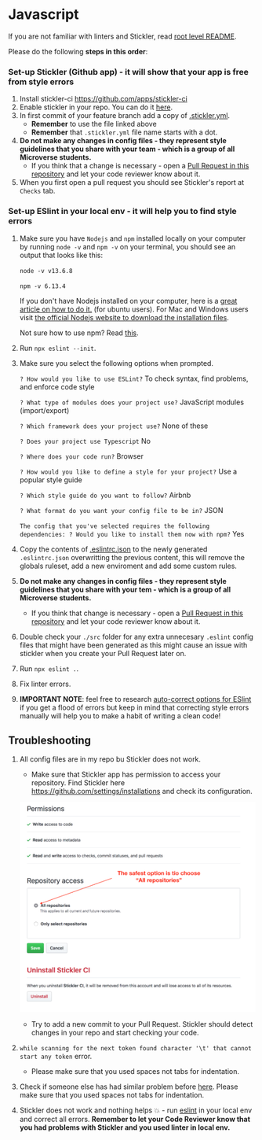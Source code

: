 # Javascript

If you are not familiar with linters and Stickler, read [root level README](../README.md).

Please do the following **steps in this order**:

### Set-up Stickler (Github app) - it will show that your app is free from style errors
1. Install stickler-ci https://github.com/apps/stickler-ci
2. Enable stickler in your repo. You can do it [here](https://stickler-ci.com/).
3. In first commit of your feature branch add a copy of [.stickler.yml](./.stickler.yml).
   - **Remember** to use the file linked above
   - **Remember** that `.stickler.yml` file name starts with a dot.
4. **Do not make any changes in config files - they represent style guidelines that you share with your team - which is a group of all Microverse students.**
    - If you think that a change is necessary - open a [Pull Request in this repository](../README.md#contributing) and let your code reviewer know about it.
5. When you first open a pull request you should see Stickler's report at `Checks` tab.

### Set-up ESlint in your local env - it will help you to find style errors
1. Make sure you have `Nodejs` and `npm` installed locally on your computer by running `node -v` and `npm -v` on your terminal, you should see an output that looks like this: 

    `node -v v13.6.8`

    `npm -v 6.13.4`

    If you don't have Nodejs installed on your computer, here is a [great article on how to do it.](https://linuxize.com/post/how-to-install-node-js-on-ubuntu-18.04/) (for ubuntu users). 
    For Mac and Windows users visit [the official Nodejs website to download the installation files](nodejs.org).

    Not sure how to use npm? Read [this](https://docs.npmjs.com/downloading-and-installing-node-js-and-npm).

2. Run `npx eslint --init`.
3. Make sure you select the following options when prompted.

    `? How would you like to use ESLint?` To check syntax, find problems, and enforce code style

    `? What type of modules does your project use?` JavaScript modules (import/export)

    `? Which framework does your project use?`  None of these

    `? Does your project use Typescript`  No

    `? Where does your code run?`     Browser

    `? How would you like to define a style for your project?` Use a popular style guide

    `? Which style guide do you want to follow?`      Airbnb

    `? What format do you want your config file to be in?`       JSON

    `The config that you've selected requires the following dependencies: ? Would you like to install them now with npm?`       Yes

4. Copy the contents of [.eslintrc.json](./.eslintrc.json) to the newly generated `.eslintrc.json` overwritting the previous content, this will remove the globals ruleset, add a new enviroment and add some custom rules.
5. **Do not make any changes in config files - they represent style guidelines that you share with your tem - which is a group of all Microverse students.**
    - If you think that change is necessary - open a [Pull Request in this repository](../README.md#contributing) and let your code reviewer know about it.
5. Double check your `./src` folder for any extra unnecesary `.eslint` config files that might have been generated as this might cause an issue with stickler when you create your Pull Request later on.
6. Run `npx eslint .`.
7. Fix linter errors.
8. **IMPORTANT NOTE**: feel free to research [auto-correct options for ESlint](https://eslint.org/docs/user-guide/command-line-interface#fixing-problems) if you get a flood of errors but keep in mind that correcting style errors manually will help you to make a habit of writing a clean code!

## Troubleshooting

1. All config files are in my repo bu Stickler does not work.

   - Make sure that Stickler app has permission to access your repository. Find Stickler here https://github.com/settings/installations and check its configuration.

   ![screenshot](../assets/images/stickler_app_config.png)

   - Try to add a new commit to your Pull Request. Stickler should detect changes in your repo and start checking your code.

2. `while scanning for the next token found character '\t' that cannot start any token` error.
   - Please make sure that you used spaces not tabs for indentation.
3. Check if someone else has had similar problem before [here](https://questions.microverse.org/c/linters-stickler).
   Please make sure that you used spaces not tabs for indentation.
4. Stickler does not work and nothing helps 💥 - run [eslint](https://eslint.org/) in your local env and correct all errors. **Remember to let your Code Reviewer know that you had problems with Stickler and you used linter in local env.**
